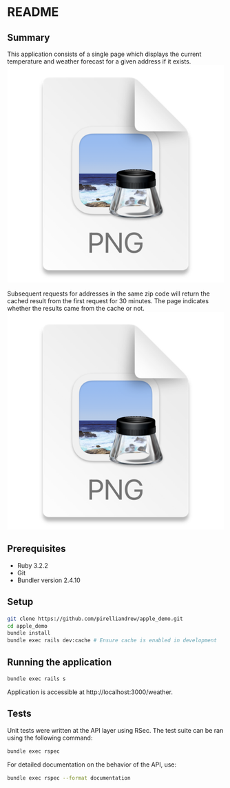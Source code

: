 # README

## Summary
This application consists of a single page which displays the current temperature and weather forecast for a given address if it exists.
![img_1.png](img_1.png)

Subsequent requests for addresses in the same zip code will return the cached result from the first request for 30 minutes. The page indicates whether the results came from the cache or not.
![img.png](img.png)

## Prerequisites
* Ruby 3.2.2
* Git
* Bundler version 2.4.10

## Setup
```bash
git clone https://github.com/pirelliandrew/apple_demo.git
cd apple_demo
bundle install
bundle exec rails dev:cache # Ensure cache is enabled in development
```

## Running the application
```bash
bundle exec rails s
```

Application is accessible at http://localhost:3000/weather.

## Tests
Unit tests were written at the API layer using RSec. The test suite can be ran using the following command:
```bash
bundle exec rspec
```

For detailed documentation on the behavior of the API, use:
```bash
bundle exec rspec --format documentation
```
